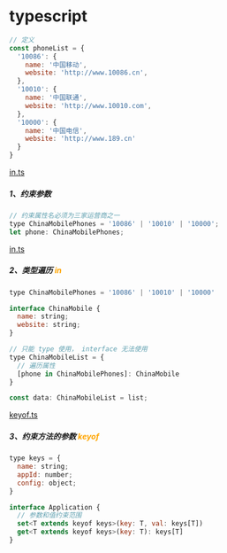 # typescript

```js
// 定义
const phoneList = {
  '10086': {
    name: '中国移动',
    website: 'http://www.10086.cn',
  },
  '10010': {
    name: '中国联通',
    website: 'http://www.10010.com',
  },
  '10000': {
    name: '中国电信',
    website: 'http://www.189.cn'
  }
}
```
<a href="./ts/in.ts">in.ts</a>

##### 1、约束参数
```js
// 约束属性名必须为三家运营商之一
type ChinaMobilePhones = '10086' | '10010' | '10000';
let phone: ChinaMobilePhones;
```

<a href="./ts/in.ts">in.ts</a>

##### 2、类型遍历  <font color=orange>in</font>
```js
type ChinaMobilePhones = '10086' | '10010' | '10000'

interface ChinaMobile {
  name: string;
  website: string;
}

// 只能 type 使用， interface 无法使用
type ChinaMobileList = {
  // 遍历属性
  [phone in ChinaMobilePhones]: ChinaMobile
}

const data: ChinaMobileList = list;
```

<a href="./ts/keyof.ts">keyof.ts</a>

##### 3、约束方法的参数  <font color=orange>keyof</font>

```js
type keys = {
  name: string;
  appId: number;
  config: object;
}

interface Application {
  // 参数和值约束范围
  set<T extends keyof keys>(key: T, val: keys[T])
  get<T extends keyof keys>(key: T): keys[T]
}
```